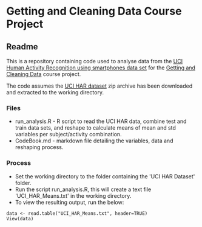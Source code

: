 # Getting and Cleaning Data Course Project
## Readme
This is a repository containing code used to analyse data from the [UCI Human Activity Recognition using smartphones data set](http://archive.ics.uci.edu/ml/datasets/Human+Activity+Recognition+Using+Smartphones) for the [Getting and Cleaning Data](https://www.coursera.org/course/getdata) course project.

The code assumes the [UCI HAR dataset](https://d396qusza40orc.cloudfront.net/getdata%2Fprojectfiles%2FUCI%20HAR%20Dataset.zip) zip archive has been downloaded and extracted to the working directory.

### Files
* run_analysis.R - R script to read the UCI HAR data, combine test and train data sets, and reshape to calculate means of mean and std variables per subject/activity combination. 
* CodeBook.md - markdown file detailing the variables, data and reshaping process.

### Process
* Set the working directory to the folder containing the 'UCI HAR Dataset' folder.
* Run the script run_analysis.R, this will create a text file 'UCI_HAR_Means.txt' in the working directory.  
* To view the resulting output, run the below:
```{r}
data <- read.table("UCI_HAR_Means.txt", header=TRUE)
View(data)
```